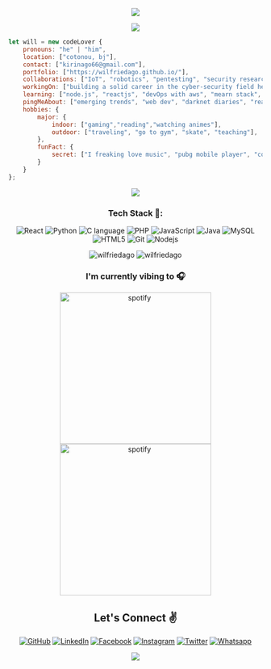 <p align="center"> <img src="https://github.com/CrazyChickenDev/CrazyChickenDev/blob/master/assets/1.png" /> </p>
<p align="center"> <img src="https://github.com/CrazyChickenDev/CrazyChickenDev/blob/master/assets/2.png" /> </p>

```javascript
let will = new codeLover {
    pronouns: "he" | "him",
    location: ["cotonou, bj"],
    contact: ["kirinago66@gmail.com"],
    portfolio: ["https://wilfriedago.github.io/"],
    collaborations: ["IoT", "robotics", "pentesting", "security research techniques","embedded systems engineering", "web development"],
    workingOn: ["building a solid career in the cyber-security field here in my country..."],
    learning: ["node.js", "reactjs", "devOps with aws", "mearn stack", "three.js", "java", "web accesibility"],
    pingMeAbout: ["emerging trends", "web dev", "darknet diaries", "reactjs","tech", "crypto","nft", "music"],
    hobbies: {
        major: {
            indoor: ["gaming","reading","watching animes"],
            outdoor: ["traveling", "go to gym", "skate", "teaching"],
        },
        funFact: {
            secret: ["I freaking love music", "pubg mobile player", "coffee addict"],
        }
    }
};
```

<p align="center"> <img src="https://github.com/CrazyChickenDev/CrazyChickenDev/blob/master/assets/source.gif" /> </p>
<h3 align="center">Tech Stack 🤖:</h3>
<p align="center">
  <img alt="React" src="https://img.shields.io/badge/-React-ffb400?style=flat-square&logo=react&logoColor=white" />
  <img alt="Python" src="https://img.shields.io/badge/-Python-ffb400?style=flat-square&logo=python&logoColor=white" />
  <img alt="C language" src="https://img.shields.io/badge/-C-ffb400?style=flat-square&logo=c&logoColor=white" />
  <img alt="PHP" src="https://img.shields.io/badge/-PHP-ffb400?style=flat-square&logo=php&logoColor=white" />
  <img alt="JavaScript" src="https://img.shields.io/badge/-JavaScript(ES6+)-ffb400?style=flat-square&logo=javascript&logoColor=white" />
  <img alt="Java" src="https://img.shields.io/badge/-Java-ffb400?style=flat-square&logo=java&logoColor=white" />
  <img alt="MySQL" src="https://img.shields.io/badge/-MySQL-ffb400?style=flat-square&logo=mysql&logoColor=white" />
  <img alt="HTML5" src="https://img.shields.io/badge/-HTML5-ffb400?style=flat-square&logo=html5&logoColor=white" />
  <img alt="Git" src="https://img.shields.io/badge/-Git-ffb400?style=flat-square&logo=git&logoColor=white" />
  <img alt="Nodejs" src="https://img.shields.io/badge/-Nodejs-ffb400?style=flat-square&logo=Node.js&logoColor=white" /> 
</p>

<p align="center" height='130px'> <img src="https://github-readme-stats.vercel.app/api?username=wilfriedago&show_icons=true&hide_title=true&include_all_commits=true&line_height=21&bg_color=0,ffb400,ffb400,F6C03D,F4DDA6&count_private=true&theme=graywhite" alt="wilfriedago"/> <img src="https://github-readme-stats.vercel.app/api/top-langs/?username=wilfriedago&layout=compact&show_icons=true&bg_color=0,EFE4CA,F4DDA6,F6C03D&theme=graywhite&hide_title=true" alt="wilfriedago"/> </p>
<h3 align="center">I'm currently vibing to 🎧</h3>
<p align="center">
<img src="https://spotify-github-profile.vercel.app/api/view.svg?uid=a4gpfy03ircjyqo1gkkps9kni&cover_image=true&theme=compact" alt="spotify" height="300px"/>
<img src="https://spotify-recently-played-readme.vercel.app/api?user=a4gpfy03ircjyqo1gkkps9kni" alt="spotify" height="300px"/>
</p>

<h2 align="center">Let's Connect ✌</h2></a> 
<p align="center">
	<a href="https://github.com/wilfriedago"><img src="https://img.icons8.com/bubbles/50/000000/github.png" alt="GitHub"/></a>
	<a href="https://www.linkedin.com/in/wilfriedago/"><img src="https://img.icons8.com/bubbles/50/000000/linkedin.png" alt="LinkedIn"/></a>
	<a href="https://facebook.com/wilfried.kirin.ago/"><img src="https://img.icons8.com/bubbles/50/000000/facebook-new.png" alt="Facebook"/></a>
	<a href="https://www.instagram.com/dev.willy"><img src="https://img.icons8.com/bubbles/50/000000/instagram.png" alt="Instagram"/></a>
	<a href="https://twitter.com/dev_willy"><img src="https://img.icons8.com/bubbles/50/000000/twitter.png" alt="Twitter"/></a>
    <a href="https://wa.me/22962000975"><img src="https://img.icons8.com/bubbles/50/000000/whatsapp.png" alt="Whatsapp"/></a>
</p>
<p align="center"> <img src="https://github.com/CrazyChickenDev/CrazyChickenDev/blob/master/assets/3.png" /> </p>
